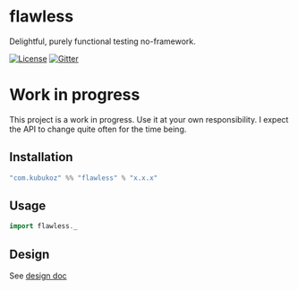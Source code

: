 # flawless

Delightful, purely functional testing no-framework.

[![License](http://img.shields.io/:license-Apache%202-green.svg)](http://www.apache.org/licenses/LICENSE-2.0.txt)
[![Gitter](https://badges.gitter.im/kubukoz/flawless.svg)](https://gitter.im/kubukoz/flawless?utm_source=badge&utm_medium=badge&utm_campaign=pr-badge)

# Work in progress

This project is a work in progress. Use it at your own responsibility. I expect the API to change quite often for the time being.

## Installation

```sbt
"com.kubukoz" %% "flawless" % "x.x.x"
```

## Usage

```scala
import flawless._
```

## Design

See [design doc](DESIGN.md)
